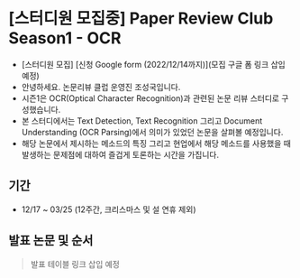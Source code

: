 # [스터디원 모집중] Paper Review Club Season1 - OCR

- [스터디원 모집] [신청 Google form (2022/12/14까지)](모집 구글 폼 링크 삽입 예정)
- 안녕하세요. 논문리뷰 클럽 운영진 조성국입니다.
- 시즌1은 OCR(Optical Character Recognition)과 관련된 논문 리뷰 스터디로 구성했습니다.
- 본 스터디에서는 Text Detection, Text Recognition 그리고 Document Understanding (OCR Parsing)에서 의미가 있었던 논문을 살펴볼 예정입니다.
- 해당 논문에서 제시하는 메소드의 특징 그리고 현업에서 해당 메소드를 사용했을 때 발생하는 문제점에 대하여 즐겁게 토론하는 시간을 가집니다.

## 기간
- 12/17 ~ 03/25 (12주간, 크리스마스 및 설 연휴 제외)

## 발표 논문 및 순서
> 발표 테이블 링크 삽입 예정

